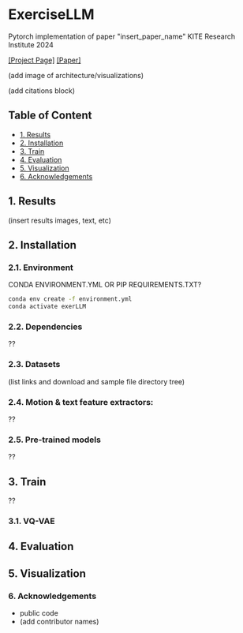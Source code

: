 # ExerciseLLM
Pytorch implementation of paper "insert_paper_name"
KITE Research Institute 2024

[[Project Page]](insert_link) [[Paper]](insert_link) 


(add image of architecture/visualizations)

(add citations block)


## Table of Content
* [1. Results](#1-results)
* [2. Installation](#2-installation)
* [3. Train](#4-train)
* [4. Evaluation](#5-evaluation)
* [5. Visualization](#6-visualization)
* [6. Acknowledgements](#7-acknowledgements)



## 1. Results 
(insert results images, text, etc)
 
## 2. Installation

### 2.1. Environment
CONDA ENVIRONMENT.YML OR PIP REQUIREMENTS.TXT? 

```bash
conda env create -f environment.yml
conda activate exerLLM
```

### 2.2. Dependencies
??

### 2.3. Datasets
(list links and download and sample file directory tree)

### 2.4. Motion & text feature extractors:
??

### 2.5. Pre-trained models 
??

## 3. Train
??

### 3.1. VQ-VAE 



## 4. Evaluation 

## 5. Visualization


### 6. Acknowledgements

* public code 
* (add contributor names)